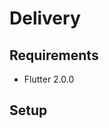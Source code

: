 # Delivery

## Requirements
- Flutter 2.0.0

## Setup

<!-- add needed access, accounts, keys and more -->
<!-- setup docker -->
<!-- add mac address to firewall to access ssh  -->